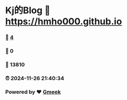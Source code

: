 # Kj的Blog :link: https://hmho000.github.io 
### :page_facing_up: [4](https://hmho000.github.io/tag.html) 
### :speech_balloon: 0 
### :hibiscus: 13810 
### :alarm_clock: 2024-11-26 21:40:34 
### Powered by :heart: [Gmeek](https://github.com/Meekdai/Gmeek)
